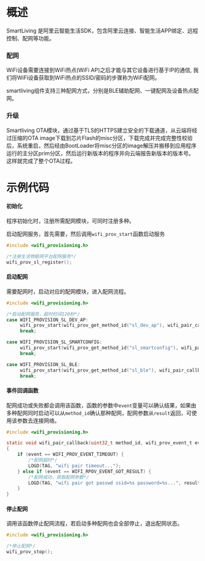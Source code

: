 # 概述

SmartLiving 是阿里云智能生活SDK，包含阿里云连接、智能生活APP绑定、远程控制、配网等功能。

### 配网

WiFi设备需要连接到WiFi热点(WiFi AP)之后才能与其它设备进行基于IP的通信, 我们将WiFi设备获取到WiFi热点的SSID/密码的步骤称为WiFi配网。

smartliving组件支持三种配网方式，分别是BLE辅助配网、一键配网及设备热点配网。

### 升级

Smartliving OTA模块，通过基于TLS的HTTPS建立安全的下载通道，从云端将经过压缩的OTA image下载到芯片Flash的misc分区，下载完成并完成完整性校验后，系统重启，然后经由BootLoader将misc分区的image解压并搬移到应用程序运行的主分区prim分区，然后运行新版本的程序并向云端报告新版本的版本号。这样就完成了整个OTA过程。

# 示例代码

#### 初始化

程序初始化时，注册所需配网模块，可同时注册多种。

启动配网服务，首先需要，然后调用`wifi_prov_start`函数启动服务

```c
#include <wifi_provisioning.h>

/*注册生活物联网平台配网服务*/
wifi_prov_sl_register();
```

#### 启动配网

需要配网时，启动对应的配网模块，进入配网流程。

```c
#include <wifi_provisioning.h>

/*启动配网服务，超时时间120秒*/
case WIFI_PROVISION_SL_DEV_AP:
     wifi_prov_start(wifi_prov_get_method_id("sl_dev_ap"), wifi_pair_callback, 120);
     break;

case WIFI_PROVISION_SL_SMARTCONFIG:
     wifi_prov_start(wifi_prov_get_method_id("sl_smartconfig"), wifi_pair_callback, 120);
     break;

case WIFI_PROVISION_SL_BLE:
     wifi_prov_start(wifi_prov_get_method_id("sl_ble"), wifi_pair_callback, 120);
     break;
```

#### 事件回调函数

配网成功或失败都会调用该函数，函数的参数中`event`变量可以确认结果，如果由多种配网同时启动可以从`method_id`确认那种配网，配网参数从`result`返回，可使用该参数去连接网络。

```c
#include <wifi_provisioning.h>

static void wifi_pair_callback(uint32_t method_id, wifi_prov_event_t event, wifi_prov_result_t *result)
{
    if (event == WIFI_PROV_EVENT_TIMEOUT) {
        /*配网超时*/
        LOGD(TAG, "wifi pair timeout...");
    } else if (event == WIFI_RPOV_EVENT_GOT_RESULT) {
        /*配网成功，获取配网参数*/
        LOGD(TAG, "wifi pair got passwd ssid=%s password=%s...", result->ssid, result->password);
    }
}
```

#### 停止配网

调用该函数停止配网流程，若启动多种配网也会全部停止，退出配网状态。

```c
#include <wifi_provisioning.h>

/*停止配网*/
wifi_prov_stop();
```

